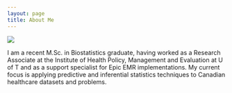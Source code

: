 ```yaml
---
layout: page
title: About Me
---
```


![](https://github.com/hana-dampf/hana-dampf.github.io/blob/master/public/avatar.jpg")

I am a recent M.Sc. in Biostatistics graduate, having worked as a Research Associate at the Institute of Health Policy, Management and Evaluation at U of T and as a support specialist for Epic EMR implementations. My current focus is applying predictive and inferential statistics techniques to Canadian healthcare datasets and problems.
